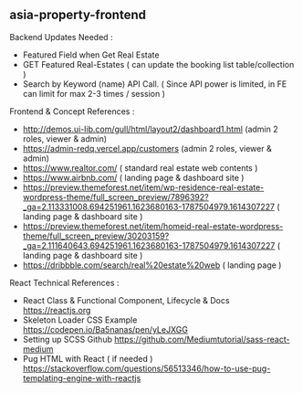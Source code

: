 ## asia-property-frontend

Backend Updates Needed :

- Featured Field when Get Real Estate
- GET Featured Real-Estates ( can update the booking list table/collection )
- Search by Keyword (name) API Call. ( Since API power is limited, in FE can limit for max 2-3 times / session )

Frontend & Concept References :

- http://demos.ui-lib.com/gull/html/layout2/dashboard1.html (admin 2 roles, viewer & admin)
- https://admin-redq.vercel.app/customers (admin 2 roles, viewer & admin)
- https://www.realtor.com/ ( standard real estate web contents )
- https://www.airbnb.com/ ( landing page & dashboard site )
- https://preview.themeforest.net/item/wp-residence-real-estate-wordpress-theme/full_screen_preview/7896392?_ga=2.113331008.694251961.1623680163-1787504979.1614307227 ( landing page & dashboard site )
- https://preview.themeforest.net/item/homeid-real-estate-wordpress-theme/full_screen_preview/30203159?_ga=2.111640643.694251961.1623680163-1787504979.1614307227 ( landing page & dashboard site )
- https://dribbble.com/search/real%20estate%20web ( landing page )

React Technical References :

- React Class & Functional Component, Lifecycle & Docs https://reactjs.org
- Skeleton Loader CSS Example https://codepen.io/Ba5nanas/pen/yLeJXGG
- Setting up SCSS Github https://github.com/Mediumtutorial/sass-react-medium
- Pug HTML with React ( if needed ) https://stackoverflow.com/questions/56513346/how-to-use-pug-templating-engine-with-reactjs
